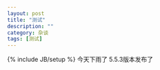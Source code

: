 ```yaml
---
layout: post
title: "测试"
description: "" 
category: 杂谈
tags: [测试]
---
```

{% include JB/setup %}
今天下雨了
5.5.3版本发布了